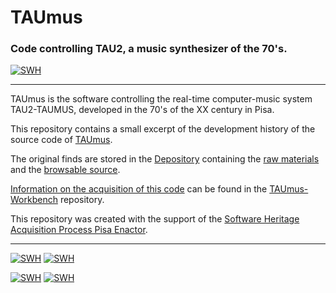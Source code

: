# TAUmus

### Code controlling TAU2, a music synthesizer of the 70's. 

[![SWH](https://archive.softwareheritage.org/badge/origin/https://github.com/Unipisa/TAUmus/)](https://archive.softwareheritage.org/browse/origin/https://github.com/Unipisa/TAUmus/)


-------------------
TAUmus is the software controlling the real-time computer-music system TAU2-TAUMUS, developed in the 70's of the XX century in Pisa.

This repository contains a small excerpt of the development history of the source code of 
[TAUmus](https://github.com/Unipisa/TAUmus/tree/SourceCode/). 

The original finds are stored in the [Depository](https://github.com/Unipisa/TAUmus-Depository) 
containing the
[raw materials](https://github.com/Unipisa/TAUmus-Depository/tree/master/raw_materials) and the
[browsable source](https://github.com/Unipisa/TAUmus-Depository/tree/master/browsable_source).

[Information on the acquisition of this code](https://github.com/Unipisa/TAUmus-Workbench/tree/master/metadata) can be found in the [TAUmus-Workbench](https://github.com/Unipisa/TAUmus-Workbench) repository.

This repository was created with the support of the 
[Software Heritage Acquisition Process Pisa Enactor](https://github.com/Unipisa/SWHAPPE).


-------------------


[![SWH](https://archive.softwareheritage.org/badge/swh:1:rel:f4339ba011f61cdd1af6dbb62cfb989cb12c9fbe;origin=https://github.com/Unipisa/TAUmus/)](https://archive.softwareheritage.org/swh:1:rel:f4339ba011f61cdd1af6dbb62cfb989cb12c9fbe;origin=https://github.com/Unipisa/TAUmus/)
[![SWH](https://archive.softwareheritage.org/badge/swh:1:rev:be97ff85eb836773e0af90490bea376e52fce579;origin=https://github.com/Unipisa/TAUmus/)](https://archive.softwareheritage.org/swh:1:rev:be97ff85eb836773e0af90490bea376e52fce579;origin=https://github.com/Unipisa/TAUmus/)


[![SWH](https://archive.softwareheritage.org/badge/swh:1:rel:1b4b04cbfe6e21904ef1ea1bc26292dc15ddb724;origin=https://github.com/Unipisa/TAUmus/)](https://archive.softwareheritage.org/swh:1:rel:1b4b04cbfe6e21904ef1ea1bc26292dc15ddb724;origin=https://github.com/Unipisa/TAUmus/)
[![SWH](https://archive.softwareheritage.org/badge/swh:1:rev:a99524ee7445de7dc057cf90aa4b60355d6bae60;origin=https://github.com/Unipisa/TAUmus/)](https://archive.softwareheritage.org/swh:1:rev:a99524ee7445de7dc057cf90aa4b60355d6bae60;origin=https://github.com/Unipisa/TAUmus/)

